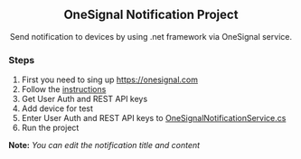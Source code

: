 <h2 align="center"> OneSignal Notification Project</h2>
<p align="center">Send notification to devices by using .net framework via OneSignal service.</p>
 
### Steps
 
1.  First you need to sing up https://onesignal.com 
2.  Follow the [instructions](https://documentation.onesignal.com/docs/) 
3.  Get User Auth and REST API keys
4. Add device for test 
5. Enter User Auth and REST API keys to [OneSignalNotificationService.cs](https://github.com/caglardurmus/OneSignalNotificationProject/blob/master/OneSignalNotificationProject/OneSignalNotificationService.cs)
6. Run the project

**Note:** *You can edit the notification title and content*
